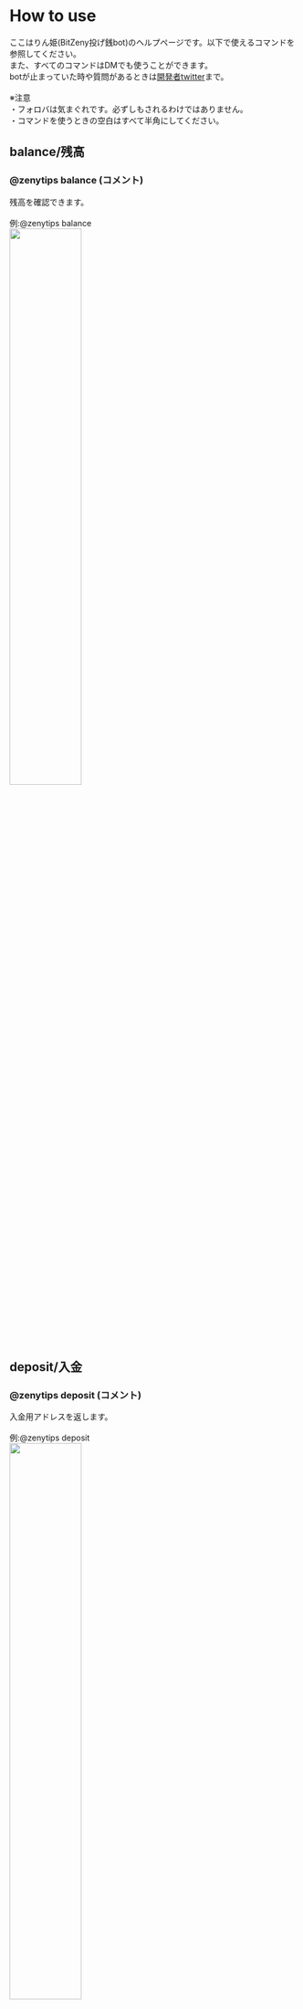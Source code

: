 # How to use

ここはりん姫(BitZeny投げ銭bot)のヘルプページです。以下で使えるコマンドを参照してください。<br>
また、すべてのコマンドはDMでも使うことができます。<br>
botが止まっていた時や質問があるときは[開発者twitter](https://twitter.com/tra_sta)まで。<br><br>
※注意<br>
・フォロバは気まぐれです。必ずしもされるわけではありません。<br>
・コマンドを使うときの空白はすべて半角にしてください。<br>

## balance/残高
### @zenytips balance (コメント)<br>
残高を確認できます。<br><br>
例:@zenytips balance<br>
<img src="https://i.imgur.com/kjoqPPN.png" alt="" width="50%" height="50%">

## deposit/入金
### @zenytips deposit (コメント)<br>
入金用アドレスを返します。<br><br>
例:@zenytips deposit<br>
<img src="https://i.imgur.com/r6cxfFc.png" alt="" width="50%" height="50%">

## withdraw/出金
### @zenytips withdraw 受取ZNYアドレス 出金額<br>
指定した額を出金することができます。<br><br>
例:@zenytips withdraw EXAMPleAdDreSS 10<br>
<img src="https://i.imgur.com/NNqJiEu.png" alt="" width="50%" height="50%">

## withdrawall/全額出金
### @zenytips withdrawall 受取ZNYアドレス<br>
りん姫にある残高すべてを出金することができます。<br><br>
例:@zenytips withdrawall EXAMPleAdDreSS<br>

## send/送金
### @￰zenytips send @￰twitterアカウント 送金額 (コメント)<br>
指定された額のZNYを相手に送ります。<br>

## tip/投銭
### @￰zenytips tip @￰twitterアカウント 投銭額 (コメント)<br>
指定された額のZNYを相手に送ります。送られた側は3日以内にbalanceをすると受け取れます。<br>
相手が3日以内に受け取らなかった場合、返金されます。<br><br>
例:@zenytips tip @tra_sta 3.9 ありがとう！<br><br>
### @￰zenytips tip @￰zenytips 投銭額<br>
で開発者に寄付できます。サーバー維持費に使うので是非投げ銭ください。

## rain
### @￰zenytips rain 撒銭額<br>
条件を満たしている人に均等にZNYを送ります。<br>
rainを受け取れる条件は、残高5zny以上でbalanceをしていることです。<br>


## rainlist
DMでのみ使えます。rainを受け取る条件を満たしている人一覧を返します。

## rainfollower
### @￰zenytips rainfollower 撒銭額<br>
自分のフォロワーの人に限りrainをします。重いので連発しないでね。

## rainfollowerlist
DMでのみ使えます。rainfollowerを受け取る条件を満たしている人一覧を返します。